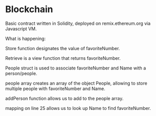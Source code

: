 # Blockchain

Basic contract written in Solidity, deployed on remix.ethereum.org via Javascript VM.

What is happening:

Store function designates the value of favoriteNumber.

Retrieve is a view function that returns favoriteNumber.

People struct is used to associate favoriteNumber and Name with a person/people.

people array creates an array of the object People, allowing to store multiple people with favoriteNumber and Name.

addPerson function allows us to add to the people array.

mapping on line 25 allows us to look up Name to find favoriteNumber.

